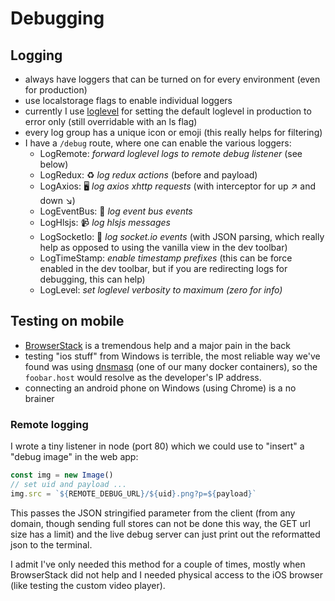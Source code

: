 # Debugging

## Logging

- always have loggers that can be turned on for every environment (even for production)
- use localstorage flags to enable individual loggers
- currently I use [loglevel](https://www.npmjs.com/package/loglevel) for setting the default loglevel in production to error only (still overridable with an ls flag)
- every log group has a unique icon or emoji (this really helps for filtering)
- I have a `/debug` route, where one can enable the various loggers:
  - LogRemote: _forward loglevel logs to remote debug listener_ (see below)
  - LogRedux: ♻ _log redux actions_ (before and payload)
  - LogAxios: 🖥 _log axios xhttp requests_ (with interceptor for up ↗ and down ↘)
  - LogEventBus: 🚌 _log event bus events_
  - LogHlsjs: 📹 _log hlsjs messages_
  - LogSocketIo: 🔌 _log socket.io events_ (with JSON parsing, which really help as opposed to using the vanilla view in the dev toolbar)
  - LogTimeStamp: _enable timestamp prefixes_ (this can be force enabled in the dev toolbar, but if you are redirecting logs for debugging, this can help)
  - LogLevel: _set loglevel verbosity to maximum (zero for info)_

## Testing on mobile

- [BrowserStack](https://www.browserstack.com/) is a tremendous help and a major pain in the back
- testing "ios stuff" from Windows is terrible, the most reliable way we've found was using [dnsmasq](https://wiki.debian.org/HowTo/dnsmasq) (one of our many docker containers), so the `foobar.host` would resolve as the developer's IP address.
- connecting an android phone on Windows (using Chrome) is a no brainer

### Remote logging

I wrote a tiny listener in node (port 80) which we could use to "insert" a "debug image" in the web app:

```typescript
const img = new Image()
// set uid and payload ...
img.src = `${REMOTE_DEBUG_URL}/${uid}.png?p=${payload}`
```

This passes the JSON stringified parameter from the client (from any domain, though sending full stores can not be done this way, the GET url size has a limit) and the live debug server can just print out the reformatted json to the terminal.

I admit I've only needed this method for a couple of times, mostly when BrowserStack did not help and I needed physical access to the iOS browser (like testing the custom video player).
